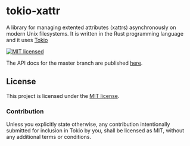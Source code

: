 # tokio-xattr

A library for managing extented attributes (xattrs) asynchronously
on modern Unix filesystems.
It is written in the Rust programming language and it uses
[Tokio](https://crates.io/crates/tokio)

[![MIT licensed][mit-badge]][mit-url]

[mit-badge]: https://img.shields.io/badge/license-MIT-blue.svg
[mit-url]: LICENSE

The API docs for the master branch are published [here][master-dox].

[master-dox]: https://hnakamur.github.io/tokio-xattr/tokio_xattr/

## License

This project is licensed under the [MIT license](LICENSE).

### Contribution

Unless you explicitly state otherwise, any contribution intentionally submitted
for inclusion in Tokio by you, shall be licensed as MIT, without any additional
terms or conditions.

